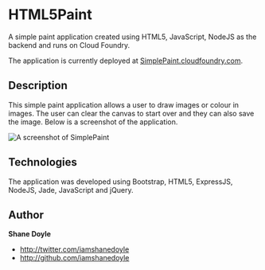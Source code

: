 HTML5Paint
==========

A simple paint application created using HTML5, JavaScript, NodeJS as the backend and runs on Cloud Foundry. 

The application is currently deployed at [SimplePaint.cloudfoundry.com](http://simplepaint.cloudfoundry.com/).

Description
-------

This simple paint application allows a user to draw images or colour in images. The user can clear the canvas to start over and they can also save the image. Below is a screenshot of the application.

![A screenshot of SimplePaint](http://db.tt/iCjwlJ2Z)


Technologies
-------

The application was developed using Bootstrap, HTML5, ExpressJS, NodeJS, Jade, JavaScript and jQuery.

Author
-------

**Shane Doyle**

+ http://twitter.com/iamshanedoyle
+ http://github.com/iamshanedoyle